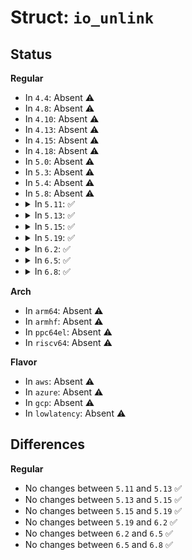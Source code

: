 # Struct: <code>io_unlink</code>

## Status
<b>Regular</b>
<ul>
<li>
In <code>4.4</code>: Absent ⚠️
</li>
<li>
In <code>4.8</code>: Absent ⚠️
</li>
<li>
In <code>4.10</code>: Absent ⚠️
</li>
<li>
In <code>4.13</code>: Absent ⚠️
</li>
<li>
In <code>4.15</code>: Absent ⚠️
</li>
<li>
In <code>4.18</code>: Absent ⚠️
</li>
<li>
In <code>5.0</code>: Absent ⚠️
</li>
<li>
In <code>5.3</code>: Absent ⚠️
</li>
<li>
In <code>5.4</code>: Absent ⚠️
</li>
<li>
In <code>5.8</code>: Absent ⚠️
</li>
<li>
<details>
<summary>In <code>5.11</code>: ✅</summary>

```c
struct io_unlink {
    struct file *file;
    int dfd;
    int flags;
    struct filename *filename;
};
```
</details>
</li>
<li>
<details>
<summary>In <code>5.13</code>: ✅</summary>

```c
struct io_unlink {
    struct file *file;
    int dfd;
    int flags;
    struct filename *filename;
};
```
</details>
</li>
<li>
<details>
<summary>In <code>5.15</code>: ✅</summary>

```c
struct io_unlink {
    struct file *file;
    int dfd;
    int flags;
    struct filename *filename;
};
```
</details>
</li>
<li>
<details>
<summary>In <code>5.19</code>: ✅</summary>

```c
struct io_unlink {
    struct file *file;
    int dfd;
    int flags;
    struct filename *filename;
};
```
</details>
</li>
<li>
<details>
<summary>In <code>6.2</code>: ✅</summary>

```c
struct io_unlink {
    struct file *file;
    int dfd;
    int flags;
    struct filename *filename;
};
```
</details>
</li>
<li>
<details>
<summary>In <code>6.5</code>: ✅</summary>

```c
struct io_unlink {
    struct file *file;
    int dfd;
    int flags;
    struct filename *filename;
};
```
</details>
</li>
<li>
<details>
<summary>In <code>6.8</code>: ✅</summary>

```c
struct io_unlink {
    struct file *file;
    int dfd;
    int flags;
    struct filename *filename;
};
```
</details>
</li>
</ul>
<b>Arch</b>
<ul>
<li>
In <code>arm64</code>: Absent ⚠️
</li>
<li>
In <code>armhf</code>: Absent ⚠️
</li>
<li>
In <code>ppc64el</code>: Absent ⚠️
</li>
<li>
In <code>riscv64</code>: Absent ⚠️
</li>
</ul>
<b>Flavor</b>
<ul>
<li>
In <code>aws</code>: Absent ⚠️
</li>
<li>
In <code>azure</code>: Absent ⚠️
</li>
<li>
In <code>gcp</code>: Absent ⚠️
</li>
<li>
In <code>lowlatency</code>: Absent ⚠️
</li>
</ul>

## Differences
<b>Regular</b>
<ul>
<li>
No changes between <code>5.11</code> and <code>5.13</code> ✅
</li>
<li>
No changes between <code>5.13</code> and <code>5.15</code> ✅
</li>
<li>
No changes between <code>5.15</code> and <code>5.19</code> ✅
</li>
<li>
No changes between <code>5.19</code> and <code>6.2</code> ✅
</li>
<li>
No changes between <code>6.2</code> and <code>6.5</code> ✅
</li>
<li>
No changes between <code>6.5</code> and <code>6.8</code> ✅
</li>
</ul>
